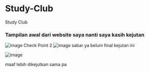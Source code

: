 # Study-Club
Study Club
### Tampilan awal dari website saya nanti saya kasih kejutan
![image](https://github.com/user-attachments/assets/dc26b884-cadc-4646-be3d-c7d389f26eba)
Check Point 2
![image](https://github.com/user-attachments/assets/63e55b8e-a61d-46b3-88fd-2269d6b28dcd)
sabar ya belum final kejutan ini

![image](https://github.com/user-attachments/assets/893f9e0e-d085-422f-aa6b-15555e58fbcd)

maaf lebih dikejutkan sama pa

